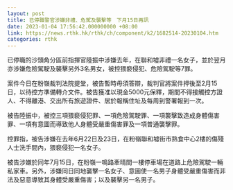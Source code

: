 ```yaml
---
layout: post
title: 已停職警官涉嫌非禮、危駕及襲擊等　下月15日再訊
date: 2023-01-04 17:56:42.000000000 +08:00
link: https://news.rthk.hk/rthk/ch/component/k2/1682514-20230104.htm
categories: rthk
---
```


已停職的沙頭角分區前指揮官陸振中涉嫌去年，在聯和墟非禮一名女子，並於翌月亦涉嫌危險駕駛及襲擊另外3名男女，被控猥褻侵犯、危險駕駛等7罪。

案件今日在粉嶺裁判法院提堂，被告暫時毋須答辯，裁判官將案件押後至2月15日，以待控方準備轉介文件。被告獲准以現金5000元保釋，期間不得接觸控方證人、不得離港、交出所有旅遊證件、居於報稱住址及每周到警署報到一次。

被告陸振中，被控三項猥褻侵犯罪、一項危險駕駛罪、一項襲擊致造成身體傷害罪、一項有意圖而導致他人身體受嚴重傷害罪及一項普通襲擊罪。

控罪指，被告涉嫌在去年6月22日及23日，在粉嶺聯和墟街市熟食中心2樓的傷殘人士洗手間內，猥褻侵犯一名女子。

被告涉嫌於同年7月15日，在粉嶺一鳴路牽晴間一樓停車場在道路上危險駕駛一輛私家車。另外，涉嫌同日同地襲擊一名女子、意圖使一名男子身體受嚴重傷害而非法及惡意導致其身體受嚴重傷害；以及襲擊另一名男子。
